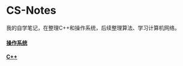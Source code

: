 # CS-Notes
我的自学笔记，在整理C++和操作系统，后续整理算法、学习计算机网络。

#### [操作系统](https://github.com/huangrt01/CS-Notes/blob/master/%E6%93%8D%E4%BD%9C%E7%B3%BB%E7%BB%9F.md)

#### [C++](https://github.com/huangrt01/CS-Notes/blob/master/C%2B%2B.md)


